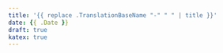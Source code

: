 ```yaml
---
title: '{{ replace .TranslationBaseName "-" " " | title }}'
date: {{ .Date }}
draft: true
katex: true
---
```

